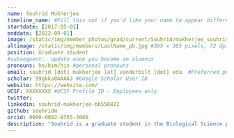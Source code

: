 ```yaml
---
name: Souhrid Mukherjee
timeline_name: #Fill this out if you'd like your name to appear differently on the Timeline.
startdate: [2017-05-01]
enddate: [2022-09-01]
image: /static/img/member_photos/grad/current/Souhrid/mukherjee_souhrid.jpg #365 x 365 pixels, 72 dpi
altimage: /static/img/members/LastName_pb.jpg #365 x 365 pixels, 72 dpi
position: Graduate student
#subsequent:  update once you become an alumnus
pronouns: he/him/his #personal pronouns
email: souhrid [dot] mukherjee [at] vanderbilt [dot] edu  #Preferred public email address
scholar: 59gkka0AAAAJ #Google Scholar User ID
website: https://website.com/
UCSF: XXXXXXXX #UCSF Profile ID - Employees only
twitter: 
linkedin: souhrid-mukherjee-bb550872
github: souhridm
orcid: 0000-0002-8355-3000
description: "Souhrid is a graduate student in the Biological Science program. He has been working on personalized structural biology, machine learning and rare diseases. He holds a B.S and M.S in Biochemistry, from the University of Calcutta, India."
---
```

